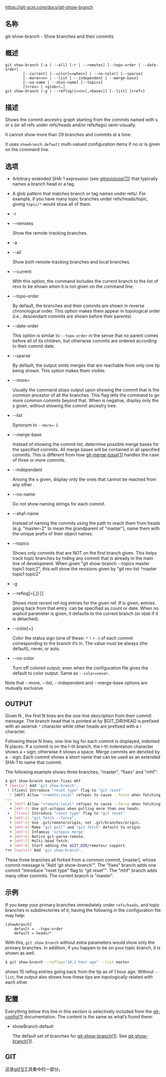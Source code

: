 https://git-scm.com/docs/git-show-branch

## 名称

git-show-branch - Show branches and their commits

## 概述

```
git show-branch [-a | --all] [-r | --remotes] [--topo-order | --date-order]
		[--current] [--color[=<when>] | --no-color] [--sparse]
		[--more=<n> | --list | --independent | --merge-base]
		[--no-name | --sha1-name] [--topics]
		[(<rev> | <glob>)…]
git show-branch (-g | --reflog)[=<n>[,<base>]] [--list] [<ref>]
```

## 描述

Shows the commit ancestry graph starting from the commits named with <rev>s or <glob>s (or all refs under refs/heads and/or refs/tags) semi-visually.

It cannot show more than 29 branches and commits at a time.

It uses `showbranch.default` multi-valued configuration items if no <rev> or <glob> is given on the command line.

## 选项

- <rev>

  Arbitrary extended SHA-1 expression (see [gitrevisions[7]](../../7/gitrevisions)) that typically names a branch head or a tag.

- <glob>

  A glob pattern that matches branch or tag names under refs/. For example, if you have many topic branches under refs/heads/topic, giving `topic/*` would show all of them.

- -r

- --remotes

  Show the remote-tracking branches.

- -a

- --all

  Show both remote-tracking branches and local branches.

- --current

  With this option, the command includes the current branch to the list of revs to be shown when it is not given on the command line.

- --topo-order

  By default, the branches and their commits are shown in reverse chronological order. This option makes them appear in topological order (i.e., descendant commits are shown before their parents).

- --date-order

  This option is similar to `--topo-order` in the sense that no parent comes before all of its children, but otherwise commits are ordered according to their commit date.

- --sparse

  By default, the output omits merges that are reachable from only one tip being shown. This option makes them visible.

- --more=<n>

  Usually the command stops output upon showing the commit that is the common ancestor of all the branches. This flag tells the command to go <n> more common commits beyond that. When <n> is negative, display only the <reference>s given, without showing the commit ancestry tree.

- --list

  Synonym to `--more=-1`

- --merge-base

  Instead of showing the commit list, determine possible merge bases for the specified commits. All merge bases will be contained in all specified commits. This is different from how [git-merge-base[1]](../git-merge-base) handles the case of three or more commits.

- --independent

  Among the <reference>s given, display only the ones that cannot be reached from any other <reference>.

- --no-name

  Do not show naming strings for each commit.

- --sha1-name

  Instead of naming the commits using the path to reach them from heads (e.g. "master~2" to mean the grandparent of "master"), name them with the unique prefix of their object names.

- --topics

  Shows only commits that are NOT on the first branch given. This helps track topic branches by hiding any commit that is already in the main line of development. When given "git show-branch --topics master topic1 topic2", this will show the revisions given by "git rev-list ^master topic1 topic2"

- -g

- --reflog[=<n>[,<base>]] [<ref>]

  Shows <n> most recent ref-log entries for the given ref. If <base> is given, <n> entries going back from that entry. <base> can be specified as count or date. When no explicit <ref> parameter is given, it defaults to the current branch (or `HEAD` if it is detached).

- --color[=<when>]

  Color the status sign (one of these: `*` `!` `+` `-`) of each commit corresponding to the branch it’s in. The value must be always (the default), never, or auto.

- --no-color

  Turn off colored output, even when the configuration file gives the default to color output. Same as `--color=never`.

Note that --more, --list, --independent and --merge-base options are mutually exclusive.

## OUTPUT

Given N <references>, the first N lines are the one-line description from their commit message. The branch head that is pointed at by $GIT_DIR/HEAD is prefixed with an asterisk `*` character while other heads are prefixed with a `!` character.

Following these N lines, one-line log for each commit is displayed, indented N places. If a commit is on the I-th branch, the I-th indentation character shows a `+` sign; otherwise it shows a space. Merge commits are denoted by a `-` sign. Each commit shows a short name that can be used as an extended SHA-1 to name that commit.

The following example shows three branches, "master", "fixes" and "mhf":

``` bash
$ git show-branch master fixes mhf
* [master] Add 'git show-branch'.
 ! [fixes] Introduce "reset type" flag to "git reset"
  ! [mhf] Allow "+remote:local" refspec to cause --force when fetching.
---
  + [mhf] Allow "+remote:local" refspec to cause --force when fetching.
  + [mhf~1] Use git-octopus when pulling more than one heads.
 +  [fixes] Introduce "reset type" flag to "git reset"
  + [mhf~2] "git fetch --force".
  + [mhf~3] Use .git/remote/origin, not .git/branches/origin.
  + [mhf~4] Make "git pull" and "git fetch" default to origin
  + [mhf~5] Infamous 'octopus merge'
  + [mhf~6] Retire git-parse-remote.
  + [mhf~7] Multi-head fetch.
  + [mhf~8] Start adding the $GIT_DIR/remotes/ support.
*++ [master] Add 'git show-branch'.
```

These three branches all forked from a common commit, [master], whose commit message is "Add 'git show-branch'". The "fixes" branch adds one commit "Introduce "reset type" flag to "git reset"". The "mhf" branch adds many other commits. The current branch is "master".

## 示例

If you keep your primary branches immediately under `refs/heads`, and topic branches in subdirectories of it, having the following in the configuration file may help:

```
[showbranch]
	default = --topo-order
	default = heads/*
```

With this, `git show-branch` without extra parameters would show only the primary branches. In addition, if you happen to be on your topic branch, it is shown as well.

``` bash
$ git show-branch --reflog="10,1 hour ago" --list master
```

shows 10 reflog entries going back from the tip as of 1 hour ago. Without `--list`, the output also shows how these tips are topologically related with each other.

## 配置

Everything below this line in this section is selectively included from the [git-config[1]](../git-config) documentation. The content is the same as what’s found there:

- showBranch.default

  The default set of branches for [git-show-branch[1]](../git-show-branch). See [git-show-branch[1]](../git-show-branch).

## GIT

  这是[git[1]](../../Git)工具集中的一部分。